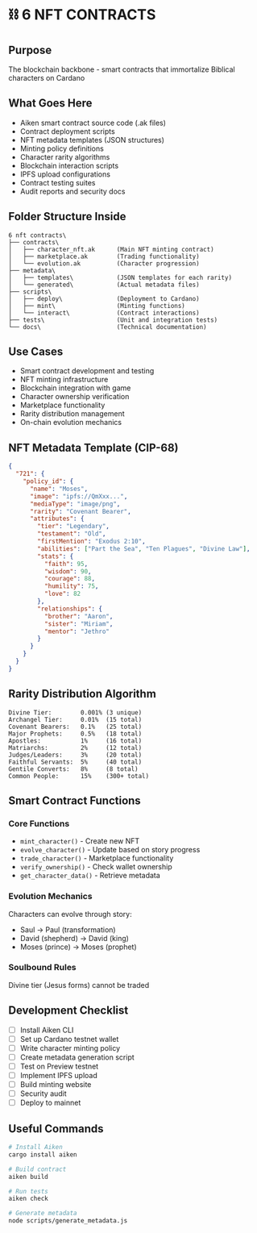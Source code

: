 # ⛓️ 6 NFT CONTRACTS

## Purpose
The blockchain backbone - smart contracts that immortalize Biblical characters on Cardano

## What Goes Here
- Aiken smart contract source code (.ak files)
- Contract deployment scripts
- NFT metadata templates (JSON structures)
- Minting policy definitions
- Character rarity algorithms
- Blockchain interaction scripts
- IPFS upload configurations
- Contract testing suites
- Audit reports and security docs

## Folder Structure Inside
```
6 nft contracts\
├── contracts\
│   ├── character_nft.ak      (Main NFT minting contract)
│   ├── marketplace.ak        (Trading functionality)
│   └── evolution.ak          (Character progression)
├── metadata\
│   ├── templates\            (JSON templates for each rarity)
│   └── generated\            (Actual metadata files)
├── scripts\
│   ├── deploy\               (Deployment to Cardano)
│   ├── mint\                 (Minting functions)
│   └── interact\             (Contract interactions)
├── tests\                    (Unit and integration tests)
└── docs\                     (Technical documentation)
```

## Use Cases
- Smart contract development and testing
- NFT minting infrastructure
- Blockchain integration with game
- Character ownership verification
- Marketplace functionality
- Rarity distribution management
- On-chain evolution mechanics

## NFT Metadata Template (CIP-68)
```json
{
  "721": {
    "policy_id": {
      "name": "Moses",
      "image": "ipfs://QmXxx...",
      "mediaType": "image/png",
      "rarity": "Covenant Bearer",
      "attributes": {
        "tier": "Legendary",
        "testament": "Old",
        "firstMention": "Exodus 2:10",
        "abilities": ["Part the Sea", "Ten Plagues", "Divine Law"],
        "stats": {
          "faith": 95,
          "wisdom": 90,
          "courage": 88,
          "humility": 75,
          "love": 82
        },
        "relationships": {
          "brother": "Aaron",
          "sister": "Miriam",
          "mentor": "Jethro"
        }
      }
    }
  }
}
```

## Rarity Distribution Algorithm
```
Divine Tier:        0.001% (3 unique)
Archangel Tier:     0.01%  (15 total)
Covenant Bearers:   0.1%   (25 total)
Major Prophets:     0.5%   (18 total)
Apostles:           1%     (16 total)
Matriarchs:         2%     (12 total)
Judges/Leaders:     3%     (20 total)
Faithful Servants:  5%     (40 total)
Gentile Converts:   8%     (8 total)
Common People:      15%    (300+ total)
```

## Smart Contract Functions

### Core Functions
- `mint_character()` - Create new NFT
- `evolve_character()` - Update based on story progress
- `trade_character()` - Marketplace functionality
- `verify_ownership()` - Check wallet ownership
- `get_character_data()` - Retrieve metadata

### Evolution Mechanics
Characters can evolve through story:
- Saul → Paul (transformation)
- David (shepherd) → David (king)
- Moses (prince) → Moses (prophet)

### Soulbound Rules
Divine tier (Jesus forms) cannot be traded

## Development Checklist
- [ ] Install Aiken CLI
- [ ] Set up Cardano testnet wallet
- [ ] Write character minting policy
- [ ] Create metadata generation script
- [ ] Test on Preview testnet
- [ ] Implement IPFS upload
- [ ] Build minting website
- [ ] Security audit
- [ ] Deploy to mainnet

## Useful Commands
```bash
# Install Aiken
cargo install aiken

# Build contract
aiken build

# Run tests
aiken check

# Generate metadata
node scripts/generate_metadata.js
```